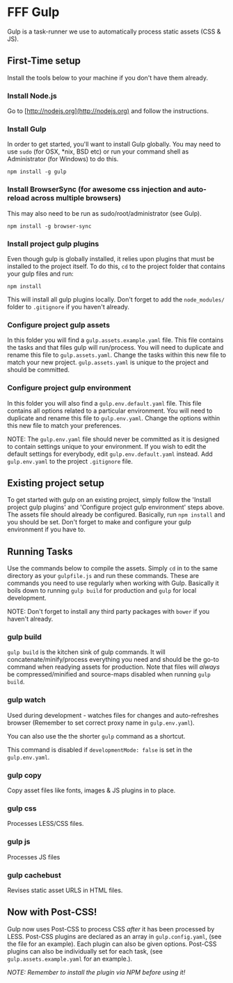 # FFF Gulp

Gulp is a task-runner we use to automatically process static assets (CSS & JS).

## First-Time setup

Install the tools below to your machine if you don't have them already.

### Install Node.js

Go to [http://nodejs.org](http://nodejs.org) and follow the instructions.

### Install Gulp

In order to get started, you'll want to install Gulp globally. You may need to use `sudo` (for OSX, *nix, BSD etc) or run your command shell as Administrator (for Windows) to do this.

    npm install -g gulp

### Install BrowserSync (for awesome css injection and auto-reload across multiple browsers)

This may also need to be run as sudo/root/administrator (see Gulp).

    npm install -g browser-sync

### Install project gulp plugins

Even though gulp is globally installed, it relies upon plugins that must be installed to the project itself. To do this, `cd` to the project folder that contains your gulp files and run:

    npm install
    
This will install all gulp plugins locally. Don't forget to add the `node_modules/` folder to `.gitignore` if you haven't already.

### Configure project gulp assets

In this folder you will find a `gulp.assets.example.yaml` file. This file contains the tasks and that files gulp will run/process. You will need to duplicate and rename this file to `gulp.assets.yaml`. Change the tasks within this new file to match your new project. `gulp.assets.yaml` is unique to the project and should be committed.

### Configure project gulp environment

In this folder you will also find a `gulp.env.default.yaml` file. This file contains all options related to a particular environment. You will need to duplicate and rename this file to `gulp.env.yaml`. Change the options within this new file to match your preferences.

NOTE: The `gulp.env.yaml` file should never be committed as it is designed to contain settings unique to your environment. If you wish to edit the default settings for everybody, edit `gulp.env.default.yaml` instead. Add `gulp.env.yaml` to the project `.gitignore` file.

## Existing project setup

To get started with gulp on an existing project, simply follow the 'Install project gulp plugins' and 'Configure project gulp environment' steps above. The assets file should already be configured. Basically, run `npm install` and you should be set. Don't forget to make and configure your gulp environment if you have to.

## Running Tasks

Use the commands below to compile the assets. Simply `cd` in to the same directory as your `gulpfile.js` and run these commands. These are commands you need to use regularly when working with Gulp. Basically it boils down to running `gulp build` for production and `gulp` for local development.

NOTE: Don't forget to install any third party packages with `bower` if you haven't already.

### gulp build

`gulp build` is the kitchen sink of gulp commands. It will concatenate/minify/process everything you need and should be the go-to command when readying assets for production. Note that files will *always* be compressed/minified and source-maps disabled when running `gulp build`.

### gulp watch

Used during development - watches files for changes and auto-refreshes browser (Remember to set correct proxy name in `gulp.env.yaml`). 

You can also use the the shorter `gulp` command as a shortcut.

This command is disabled if `developmentMode: false` is set in the `gulp.env.yaml`.

### gulp copy

Copy asset files like fonts, images & JS plugins in to place.

### gulp css

Processes LESS/CSS files.

### gulp js

Processes JS files

### gulp cachebust

Revises static asset URLS in HTML files.

## Now with Post-CSS!

Gulp now uses Post-CSS to process CSS *after* it has been processed by LESS. Post-CSS plugins are declared as an array in `gulp.config.yaml`, (see the file for an example). Each plugin can also be given options. Post-CSS plugins can also be individually set for each task, (see `gulp.assets.example.yaml` for an example.). 

*NOTE: Remember to install the plugin via NPM before using it!*
